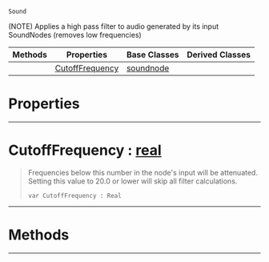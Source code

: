  `Sound`

(NOTE) Applies a high pass filter to audio generated by its input SoundNodes (removes low frequencies)

|Methods|Properties|Base Classes|Derived Classes|
|---|---|---|---|
| |[ CutoffFrequency](https://github.com/ZilchEngine/ZilchDocs/blob/master/code_reference/class_reference/highpassnode.md#cutofffrequency-zilch-eng)|[soundnode](https://github.com/ZilchEngine/ZilchDocs/blob/master/code_reference/class_reference/soundnode.md)| |


 #  Properties


---  
 #  CutoffFrequency : [real](https://github.com/ZilchEngine/ZilchDocs/blob/master/code_reference/nada_base_types/real.md)

> Frequencies below this number in the node's input will be attenuated. Setting this value to 20.0 or lower will skip all filter calculations.
> ``` lang=cpp, name=Nada
> var CutoffFrequency : Real


---  
 #  Methods


---  
 

 